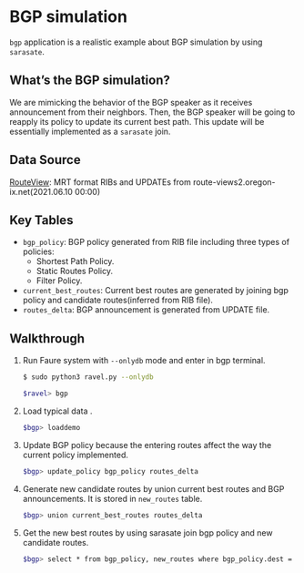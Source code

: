 # BGP simulation

`bgp` application is a realistic example about BGP simulation by using `sarasate`. 

## What’s the BGP simulation? 

We are mimicking the behavior of the BGP speaker as it receives announcement from their neighbors. Then, the BGP speaker will be going to reapply its policy to update its current best path. This update will be essentially implemented as a `sarasate` join. 

## Data Source

[RouteView](http://archive.routeviews.org/bgpdata/): MRT format RIBs and UPDATEs from route-views2.oregon-ix.net(2021.06.10 00:00)

## Key Tables
- `bgp_policy`: BGP policy generated from RIB file including three types of policies: 
    * Shortest Path Policy.
    * Static Routes Policy.
    * Filter Policy.
- `current_best_routes`: Current best routes are generated by joining bgp policy and candidate routes(inferred from RIB file). 
- `routes_delta`: BGP announcement is generated from UPDATE file.

## Walkthrough

1. Run Faure system with `--onlydb` mode and enter in bgp terminal.
   
    ```bash
    $ sudo python3 ravel.py --onlydb

    $ravel> bgp
    ```

2. Load typical data .
   
    ```bash
    $bgp> loaddemo
    ```

3. Update BGP policy because the entering routes affect the way the current policy implemented.

    ```bash
    $bgp> update_policy bgp_policy routes_delta
    ```

4. Generate new candidate routes by union current best routes and BGP announcements. It is stored in `new_routes` table.

    ```bash
    $bgp> union current_best_routes routes_delta
    ```

5. Get the new best routes by using sarasate join bgp policy and new candidate routes.
   
    ```bash
    $bgp> select * from bgp_policy, new_routes where bgp_policy.dest = new_routes.dest and bgp_policy.path = new_routes.path;
    ```

